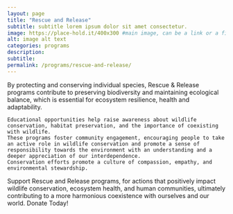 ```yaml
---
layout: page
title: "Rescue and Release"
subtitle: subtitle lorem ipsum dolor sit amet consectetur.
image: https://place-hold.it/400x300 #main image, can be a link or a file in assets/img/portfolio
alt: image alt text
categories: programs
description:
subtitle:
permalink: /programs/rescue-and-release/
---
```



By protecting and conserving individual species, Rescue & Release programs contribute to preserving biodiversity and maintaining ecological balance, which is essential for ecosystem resilience, health and adaptability.

    Educational opportunities help raise awareness about wildlife conservation, habitat preservation, and the importance of coexisting with wildlife.
    These programs foster community engagement, encouraging people to take an active role in wildlife conservation and promote a sense of responsibility towards the environment with an understanding and a deeper appreciation of our interdependence.
    Conservation efforts promote a culture of compassion, empathy, and environmental stewardship.

Support Rescue and Release programs, for actions that positively impact wildlife conservation, ecosystem health, and human communities, ultimately contributing to a more harmonious coexistence with ourselves and our world. Donate Today!
